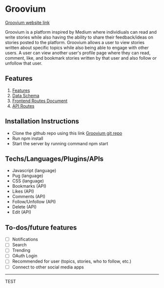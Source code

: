 # Groovium
[Groovium website link](https://groovium.herokuapp.com/users)

Groovium is a platform inspired by Medium where individiuals can read and write stories while also having the ability to share their feedback/ideas on stories posted to the platform. Groovium allows a user to view stories written about specific topics while also being able to engage with other users. A user can view another user's profile page where they can read, comment, like, and bookmark stories written by that user and also follow or unfollow that user.

## Features
1. [Features](https://github.com/Jguevara1208/groupProject/wiki/MVP-Feature-List)
2. [Data Schema](https://github.com/Jguevara1208/groupProject/wiki/Database-Schema)
3. [Frontend Routes Document](https://github.com/Jguevara1208/groupProject/wiki/Client-Side-Routes)
4. [API Routes](https://github.com/Jguevara1208/groupProject/wiki/API-Endpoints)

## Installation Instructions
* Clone the github repo using this link [Groovium git repo](https://github.com/Jguevara1208/groupProject)
* Run npm install
* Start the server by running command npm start

## Techs/Languages/Plugins/APIs
* Javascript (language)
* Pug (language)
* CSS (language)
* Bookmarks (API)
* Likes (API)
* Comments (API)
* Follow/Unfollow (API)
* Delete (API)
* Edit (API)

## To-dos/future features 
- [ ] Notifications
- [ ] Search
- [ ] Trending
- [ ] OAuth Login
- [ ] Recommended for user (topics, stories, who to follow, etc.)
- [ ] Connect to other social media apps

******************
TEST